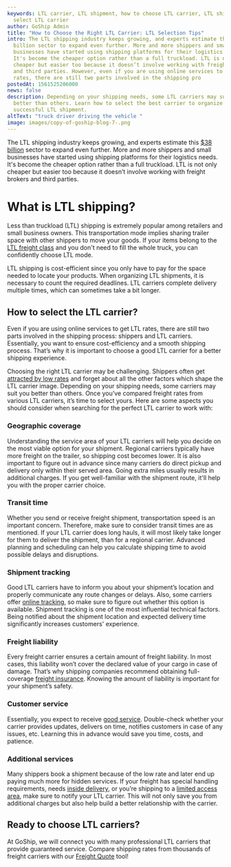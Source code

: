 ```yaml
---
keywords: LTL carrier, LTL shipment, how to choose LTL carrier, LTL shipping,
  select LTL carrier
author: GoShip Admin
title: "How to Choose the Right LTL Carrier: LTL Selection Tips"
intro: The LTL shipping industry keeps growing, and experts estimate the $38
  billion sector to expand even further. More and more shippers and small
  businesses have started using shipping platforms for their logistics needs.
  It's become the cheaper option rather than a full truckload. LTL is not only
  cheaper but easier too because it doesn’t involve working with freight brokers
  and third parties. However, even if you are using online services to get LTL
  rates, there are still two parts involved in the shipping pro
postedAt: 1561525206000
news: false
description: Depending on your shipping needs, some LTL carriers may suit you
  better than others. Learn how to select the best carrier to organize a
  successful LTL shipment.
altText: "truck driver driving the vehicle "
image: images/copy-of-goship-blog-7-.png
---
```

The LTL shipping industry keeps growing, and experts estimate this [$38 billion](https://www.supplychain247.com/article/2018_ltl_market_expecting_substantial_growth) sector to expand even further. More and more shippers and small businesses have started using shipping platforms for their logistics needs. It's become the cheaper option rather than a full truckload. LTL is not only cheaper but easier too because it doesn’t involve working with freight brokers and third parties. 



# What is LTL shipping?



Less than truckload (LTL) shipping is extremely popular among retailers and small business owners. This transportation mode implies sharing trailer space with other shippers to move your goods. If your items belong to the [LTL freight class](https://www.goship.com/posts/blog-everything-you-need-to-know-about-ltl-freight-class) and you don't need to fill the whole truck, you can confidently choose LTL mode. 

LTL shipping is cost-efficient since you only have to pay for the space needed to locate your products. When organizing LTL shipments, it is necessary to count the required deadlines. LTL carriers complete delivery multiple times, which can sometimes take a bit longer.

## How to select the LTL carrier?

Even if you are using online services to get LTL rates, there are still two parts involved in the shipping process: shippers and LTL carriers. Essentially, you want to ensure cost-efficiency and a smooth shipping process. That’s why it is important to choose a good LTL carrier for a better shipping experience. 

Choosing the right LTL carrier may be challenging. Shippers often get [attracted by low rates](https://www.plslogistics.com/blog/lowest-freight-rates-the-best-ones/) and forget about all the other factors which shape the LTL carrier image. Depending on your shipping needs, some carriers may suit you better than others. Once you’ve compared freight rates from various LTL carriers, it’s time to select yours. Here are some aspects you should consider when searching for the perfect LTL carrier to work with:

### Geographic coverage

Understanding the service area of your LTL carriers will help you decide on the most viable option for your shipment. Regional carriers typically have more freight on the trailer, so shipping cost becomes lower. It is also important to figure out in advance since many carriers do direct pickup and delivery only within their served area. Going extra miles usually results in additional charges. If you get well-familiar with the shipment route, it'll help you with the proper carrier choice.

### Transit time

Whether you send or receive freight shipment, transportation speed is an important concern. Therefore, make sure to consider transit times are as mentioned. If your LTL carrier does long hauls, it will most likely take longer for them to deliver the shipment, than for a regional carrier. Advanced planning and scheduling can help you calculate shipping time to avoid possible delays and disruptions.

### Shipment tracking

Good LTL carriers have to inform you about your shipment’s location and properly communicate any route changes or delays. Also, some carriers offer [online tracking](https://www.goship.com/blog/3-reasons-shipment-tracking-matters/), so make sure to figure out whether this option is available. Shipment tracking is one of the most influential technical factors. Being notified about the shipment location and expected delivery time significantly increases customers' experience.

### Freight liability

Every freight carrier ensures a certain amount of freight liability. In most cases, this liability won’t cover the declared value of your cargo in case of damage. That’s why shipping companies recommend obtaining full-coverage [freight insurance](https://www.goship.com/blog/what-is-freight-insurance/). Knowing the amount of liability is important for your shipment’s safety. 

### Customer service

Essentially, you expect to receive [good service](https://www.goship.com/blog/how-to-improve-your-customers-experience-through-shipping/). Double-check whether your carrier provides updates, delivers on time, notifies customers in case of any issues, etc. Learning this in advance would save you time, costs, and patience.

### Additional services

Many shippers book a shipment because of the low rate and later end up paying much more for hidden services. If your freight has special handling requirements, needs [inside delivery](https://www.goship.com/blog/what-is-inside-delivery/), or you’re shipping to a [limited access area](https://www.goship.com/blog/limited-access-shipping-location/), make sure to notify your LTL carrier. This will not only save you from additional charges but also help build a better relationship with the carrier.

## **Ready to choose LTL carriers?**

At GoShip, we will connect you with many professional LTL carriers that provide guaranteed service. Compare shipping rates from thousands of freight carriers with our [Freight Quote](https://www.goship.com/) tool!